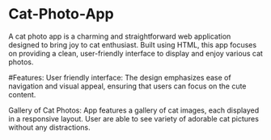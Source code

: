 # Cat-Photo-App
A cat photo app is a charming and straightforward web application designed to bring joy to cat enthusiast. Built using HTML, this app focuses on providing a clean, user-friendly interface to display and enjoy various cat photos. 


#Features:
User friendly interface: The design emphasizes ease of navigation and visual appeal, ensuring that users can focus on the cute content.

Gallery of Cat Photos: App features a gallery of cat images, each displayed in a responsive layout. User are able to see variety of adorable cat pictures without any distractions. 

